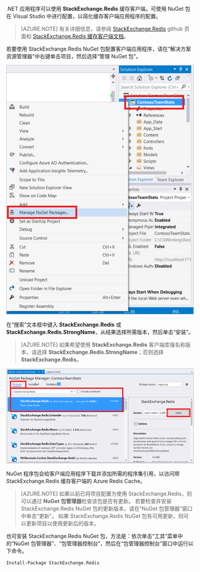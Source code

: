 .NET 应用程序可以使用 **StackExchange.Redis** 缓存客户端，可使用 NuGet 包在 Visual Studio 中进行配置，以简化缓存客户端应用程序的配置。 

> [AZURE.NOTE]
> 有关详细信息，请参阅 [StackExchange.Redis](http://github.com/StackExchange/StackExchange.Redis) github 页面和 [StackExchange.Redis 缓存客户端文档](http://github.com/StackExchange/StackExchange.Redis#documentation)。
> 
> 

若要使用 StackExchange.Redis NuGet 包配置客户端应用程序，请在“解决方案资源管理器”中右键单击项目，然后选择“管理 NuGet 包”。 

![管理 NuGet 包](./media/redis-cache-configure-stackexchange-redis-nuget/redis-cache-manage-nuget-menu.png)

在“搜索”文本框中键入 **StackExchange.Redis** 或 **StackExchange.Redis.StrongName**，从结果选择所需版本，然后单击“安装”。

> [AZURE.NOTE]
> 如果希望使用 **StackExchange.Redis** 客户端库强名称版本，请选择 **StackExchange.Redis.StrongName**；否则选择 **StackExchange.Redis**。
> 
> 

![StackExchange.Redis NuGet 程序包](./media/redis-cache-configure-stackexchange-redis-nuget/redis-cache-stackexchange-redis.png)

NuGet 程序包会给客户端应用程序下载并添加所需的程序集引用，以访问带 StackExchange.Redis 缓存客户端的 Azure Redis Cache。

> [AZURE.NOTE]
> 如果以前已将项目配置为使用 StackExchange.Redis，则可以通过 **NuGet 包管理器**检查该包是否有更新。 若要检查并安装 StackExchange.Redis NuGet 包的更新版本，请在“NuGet 包管理器”窗口中单击“更新”。 如果 StackExchange.Redis NuGet 包有可用更新，则可以更新项目以使用更新后的版本。
> 
> 

也可安装 StackExchange.Redis NuGet 包，方法是：依次单击“工具”菜单中的“NuGet 包管理器”、“包管理器控制台”，然后在“包管理器控制台”窗口中运行以下命令。

    Install-Package StackExchange.Redis